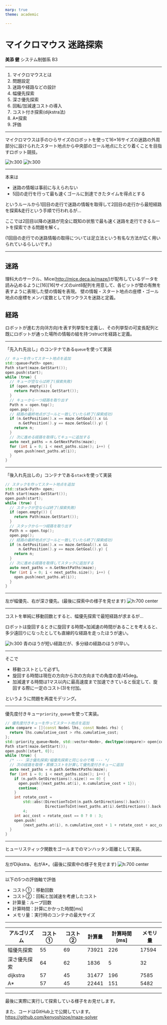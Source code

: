 ```yaml
---
marp: true
theme: academic

---
```

<!-- _class: lead -->
# マイクロマウス 迷路探索
**美添 健**
システム制御系 B3


---
<!-- _header: 目次 -->
1. マイクロマウスとは
1. 問題設定
1. 迷路や経路などの設計
1. 幅優先探索
1. 深さ優先探索
1. 回転/加減速コストの導入
1. コスト付き探索(dijkstra法)
1. A*探索
1. 評価


---
<!-- _header: マイクロマウスとは -->
マイクロマウスは手のひらサイズのロボットを使って16×16サイズの迷路の外周部分に設けられたスタート地点から中央部のゴール地点にたどり着くことを⽬指すロボット競技。

![h:300](image/micromouse_robot.jpg) ![h:300](image/micromouse_maze.jpg)

---
<!-- _header: 問題設定 -->
本来は
- 迷路の情報は事前に与えられない
- 5回の走行を行って最も速くゴールに到達できたタイムを得点とする

というルールから1回目の走行で迷路の情報を取得して2回目の走行から最短経路を探索&走行という手順で行われるが...

ここでは2回目以降の迷路が完全に既知の状態で最も速く迷路を走行できるルートを探索できる問題を解く。

(1回目の走行での迷路情報の取得については足立法という有名な方法が広く用いられているらしいです。)

---
<!-- _header: 迷路や経路などの設計 -->
## 迷路
理科大のサークル、Mice(http://mice.deca.jp/maze/)が配布しているデータを読み込めるように[16][16]サイズのuint8配列を用意して、各ビットが壁の有無を表すように表現した壁の情報を表現。
壁の情報・スタート地点の座標・ゴール地点の座標をメンバ変数として持つクラスを迷路と定義。
## 経路
ロボットが進む方向(8方向)を表す列挙型を定義し、その列挙型の可変長配列と既にロボットが通った場所の情報の組を持つstructを経路と定義。

---
<!-- _header: 幅優先探索 -->
「先入れ先出し」のコンテナである`queue`を使って実装
```cpp
// キューを作ってスタート地点を追加
std::queue<Path> open;
Path start(maze.GetStart());
open.push(start);
while (true) {
  // キューが空ならば終了(探索失敗)
  if (open.empty()) {
    return Path(maze.GetStart());
  }
  // キューから一つ経路を取り出す
  Path n = open.top();
  open.pop();
  // 経路の最終地点がゴールと一致していたら終了(探索成功)
  if (n.GetPosition().x == maze.GetGoal().x &&
      n.GetPosition().y == maze.GetGoal().y) {
    return n;
  }
  // 次に進める経路を取得してキューに追加する
  auto next_paths = n.GetNextPaths(maze);
  for (int i = 0; i < next_paths.size(); i++) {
    open.push(next_paths.at(i));
  }
}
```
---
<!-- _header: 深さ優先探索 -->
「後入れ先出しの」コンテナである`stack`を使って実装
```cpp
// スタックを作ってスタート地点を追加
std::stack<Path> open;
Path start(maze.GetStart());
open.push(start);
while (true) {
  // スタックが空ならば終了(探索失敗)
  if (open.empty()) {
    return Path(maze.GetStart());
  }
  // スタックから一つ経路を取り出す
  Path n = open.top();
  open.pop();
  // 経路の最終地点がゴールと一致していたら終了(探索成功)
  if (n.GetPosition().x == maze.GetGoal().x &&
      n.GetPosition().y == maze.GetGoal().y) {
    return n;
  }
  // 次に進める経路を取得してスタックに追加する
  auto next_paths = n.GetNextPaths(maze);
  for (int i = 0; i < next_paths.size(); i++) {
    open.push(next_paths.at(i));
  }
}
```

---
<!-- _header: 幅優先探索/深さ優先探索の探索結果 -->
左が幅優先、右が深さ優先。(最後に探索中の様子を見せます)
![h:700 center](./image/result1.png)

---
<!-- _header: 回転/加減速コストの導入 -->
コストを単純に移動回数とすると、幅優先探索で最短経路が求まるが...

ロボットは旋回するときに旋回する時間+加減速の時間があることを考えると、多少遠回りになったとしても直線的な経路を走ったほうが速い。

![h:300](image/straight_vs_crooked.jpg)
青のほうが短い経路だが、多分緑の経路のほうが早い。

---
<!-- _header: 回転/加減速コストの導入 -->
そこで

- 移動コストとして必ず1。
- 旋回する時間は現在の方向から次の方向までの角度の差/45deg。
- 加減速する時間は1マス以内に最高速度まで加速できていると仮定して、旋回する際に一定のコスト(3)を付加。

というように問題を再度モデリング。

---
<!-- _header: コスト付き探索(dijkstra法) -->
優先度付きキュー`priority_queue`を使って実装。
```cpp
// 優先度付きキューを作ってスタート地点を追加
auto compare = [](const Node& lhs, const Node& rhs) {
  return lhs.cumulative_cost > rhs.cumulative_cost;
};
std::priority_queue<Node, std::vector<Node>, decltype(compare)> open{compare};
Path start(maze.GetStart());
open.push({start, 0});
while (true) {
  /* --- 深さ優先探索/幅優先探索と同じなので略 --- */
  // 次の経路を取得・累積コストを計算して優先度付きキューに追加
  auto next_paths = n.path.GetNextPaths(maze);
  for (int i = 0; i < next_paths.size(); i++) {
    if (n.path.GetDirections().size() == 0) {
      open.push({next_paths.at(i), n.cumulative_cost + 1});
      continue;
    }
    int rotate_cost =
        std::abs((DirectionToInt(n.path.GetDirections().back()) -
                  DirectionToInt(next_paths.at(i).GetDirections().back()))) %
        4;
    int acc_cost = rotate_cost == 0 ? 0 : 3;
    open.push(
        {next_paths.at(i), n.cumulative_cost + 1 + rotate_cost + acc_cost});
  }
}
```

---

<!-- _header: A*探索 -->
ヒューリスティック関数をゴールまでのマンハッタン距離として実装。

---
<!-- _header: Dijkstra法/A*探索の探索結果 -->
左がDijkstra、右がA*。(最後に探索中の様子を見せます)
![h:700 center](./image/result2.png)

---
<!-- _header: 評価 -->
以下の5つの評価軸で評価

- コスト①：移動回数
- コスト②：回転と加減速を考慮したコスト
- 計算量：ループ回数
- 計算時間：計算にかかった時間[ms]
- メモリ量：実行時のコンテナの最大サイズ

---
<!-- _header: 評価 -->
|アルゴリズム|コスト①|コスト②|計算量|計算時間[ms]|メモリ量|
|---|---|---|---|---|---|
|幅優先探索|55|69|73921|226|17594|
|深さ優先探索|64|62|1836|5|32|
|dijkstra|57|45|31477|196|7585|
|A*|57|45|22441|151|5482|

---
<!-- _header: 実演 -->
最後に実際に実行して探索している様子をお見せします。

また、コードはGitHub上で公開しています。
https://github.com/kenyoshizoe/maze-solver
